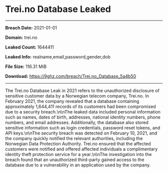 # Trei.no Database Leaked

------------
**Breach Date:** 2021-01-01

**Domain:** trei.no

**Leaked Count:** 1644411

**Leaked Info:** realname,email,password,gender,dob

**File Size:** 116.31 MiB

**Download:** https://9ghz.com/breach/Trei.no_Database_5a4b50

------------
The Trei.no Database Leak in 2021 refers to the unauthorized disclosure of sensitive customer data by a Norwegian telecom company, Trei.no. In February 2021, the company revealed that a database containing approximately 1,644,411 records of its customers had been compromised due to a security breach.\n\nThe leaked data included personal information such as names, dates of birth, addresses, national identity numbers, phone numbers, and email addresses. Additionally, the database also stored sensitive information such as login credentials, password reset tokens, and API keys.\n\nThe security breach was detected on February 10, 2021, and the company quickly notified the relevant authorities, including the Norwegian Data Protection Authority. Trei.no ensured that the affected customers were notified and offered affected individuals a complimentary identity theft protection service for a year.\n\nThe investigation into the breach found that an unauthorized third-party gained access to the database due to a vulnerability in an application used by the company.
